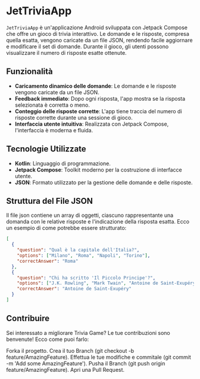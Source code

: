 # JetTriviaApp

`JetTriviaApp` è un'applicazione Android sviluppata con Jetpack Compose che offre un gioco di trivia interattivo. Le domande e le risposte, compresa quella esatta, vengono caricate da un file JSON, rendendo facile aggiornare e modificare il set di domande. Durante il gioco, gli utenti possono visualizzare il numero di risposte esatte ottenute.

## Funzionalità

- **Caricamento dinamico delle domande**: Le domande e le risposte vengono caricate da un file JSON.
- **Feedback immediato**: Dopo ogni risposta, l'app mostra se la risposta selezionata è corretta o meno.
- **Conteggio delle risposte corrette**: L'app tiene traccia del numero di risposte corrette durante una sessione di gioco.
- **Interfaccia utente intuitiva**: Realizzata con Jetpack Compose, l'interfaccia è moderna e fluida.

## Tecnologie Utilizzate

- **Kotlin**: Linguaggio di programmazione.
- **Jetpack Compose**: Toolkit moderno per la costruzione di interfacce utente.
- **JSON**: Formato utilizzato per la gestione delle domande e delle risposte.

## Struttura del File JSON

Il file json contiene un array di oggetti, ciascuno rappresentante una domanda con le relative risposte e l'indicazione della risposta esatta. Ecco un esempio di come potrebbe essere strutturato:

```json
[
  {
    "question": "Qual è la capitale dell'Italia?",
    "options": ["Milano", "Roma", "Napoli", "Torino"],
    "correctAnswer": "Roma"
  },
  {
    "question": "Chi ha scritto 'Il Piccolo Principe'?",
    "options": ["J.K. Rowling", "Mark Twain", "Antoine de Saint-Exupéry", "Ernest Hemingway"],
    "correctAnswer": "Antoine de Saint-Exupéry"
  }
]
```

## Contribuire
Sei interessato a migliorare Trivia Game? Le tue contribuzioni sono benvenute! Ecco come puoi farlo:

Forka il progetto.
Crea il tuo Branch (git checkout -b feature/AmazingFeature).
Effettua le tue modifiche e commitale (git commit -m 'Add some AmazingFeature').
Pusha il Branch (git push origin feature/AmazingFeature).
Apri una Pull Request.
